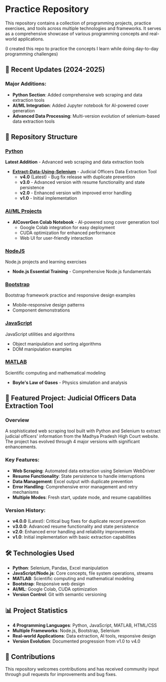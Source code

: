 # Practice Repository
This repository contains a collection of programming projects, practice exercises, and tools across multiple technologies and frameworks. It serves as a comprehensive showcase of various programming concepts and real-world applications.

(I created this repo to practice the concepts I learn while doing day-to-day programming challenges)

## 🚀 Recent Updates (2024-2025)

### Major Additions:
- **Python Section**: Added comprehensive web scraping and data extraction tools
- **AI/ML Integration**: Added Jupyter notebook for AI-powered cover generation
- **Advanced Data Processing**: Multi-version evolution of selenium-based data extraction tools

## 📁 Repository Structure

### [Python](/Python/)
**Latest Addition** - Advanced web scraping and data extraction tools
- **[Extract-Data-Using-Selenium](/Python/Extract-Data-Using-Selenium/)** - Judicial Officers Data Extraction Tool
  - **v4.0** (Latest) - Bug fix release with duplicate prevention
  - **v3.0** - Advanced version with resume functionality and state persistence
  - **v2.0** - Enhanced version with improved error handling
  - **v1.0** - Initial implementation

### [AI/ML Projects](/AICoverGen_colab.ipynb)
- **AICoverGen Colab Notebook** - AI-powered song cover generation tool
  - Google Colab integration for easy deployment
  - CUDA optimization for enhanced performance
  - Web UI for user-friendly interaction

### [NodeJS](/NodeJS/)
Node.js projects and learning exercises
- **Node.js Essential Training** - Comprehensive Node.js fundamentals

### [Bootstrap](/Bootstrap/)
Bootstrap framework practice and responsive design examples
- Mobile-responsive design patterns
- Component demonstrations

### [JavaScript](/js/)
JavaScript utilities and algorithms
- Object manipulation and sorting algorithms
- DOM manipulation examples

### [MATLAB](/MATLAB/)
Scientific computing and mathematical modeling
- **Boyle's Law of Gases** - Physics simulation and analysis

## 🔧 Featured Project: Judicial Officers Data Extraction Tool

### Overview
A sophisticated web scraping tool built with Python and Selenium to extract judicial officers' information from the Madhya Pradesh High Court website. The project has evolved through 4 major versions with significant enhancements.

### Key Features:
- **Web Scraping**: Automated data extraction using Selenium WebDriver
- **Resume Functionality**: State persistence to handle interruptions
- **Data Management**: Excel output with duplicate prevention
- **Error Handling**: Comprehensive error management and retry mechanisms
- **Multiple Modes**: Fresh start, update mode, and resume capabilities

### Version History:
- **v4.0.0** (Latest): Critical bug fixes for duplicate record prevention
- **v3.0.0**: Advanced resume functionality and state persistence
- **v2.0**: Enhanced error handling and reliability improvements  
- **v1.0**: Initial implementation with basic extraction capabilities

## 🛠 Technologies Used
- **Python**: Selenium, Pandas, Excel manipulation
- **JavaScript/Node.js**: Core concepts, file system operations, streams
- **MATLAB**: Scientific computing and mathematical modeling
- **Bootstrap**: Responsive web design
- **AI/ML**: Google Colab, CUDA optimization
- **Version Control**: Git with semantic versioning

## 📊 Project Statistics
- **4 Programming Languages**: Python, JavaScript, MATLAB, HTML/CSS
- **Multiple Frameworks**: Node.js, Bootstrap, Selenium
- **Real-world Applications**: Data extraction, AI tools, responsive design
- **Version Evolution**: Documented progression from v1.0 to v4.0

## 🤝 Contributions
This repository welcomes contributions and has received community input through pull requests for improvements and bug fixes.
